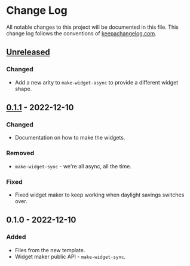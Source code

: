 # Change Log
All notable changes to this project will be documented in this file. This change log follows the conventions of [keepachangelog.com](http://keepachangelog.com/).

## [Unreleased]
### Changed
- Add a new arity to `make-widget-async` to provide a different widget shape.

## [0.1.1] - 2022-12-10
### Changed
- Documentation on how to make the widgets.

### Removed
- `make-widget-sync` - we're all async, all the time.

### Fixed
- Fixed widget maker to keep working when daylight savings switches over.

## 0.1.0 - 2022-12-10
### Added
- Files from the new template.
- Widget maker public API - `make-widget-sync`.

[Unreleased]: https://sourcehost.site/your-name/cathode-ray-tube/compare/0.1.1...HEAD
[0.1.1]: https://sourcehost.site/your-name/cathode-ray-tube/compare/0.1.0...0.1.1
